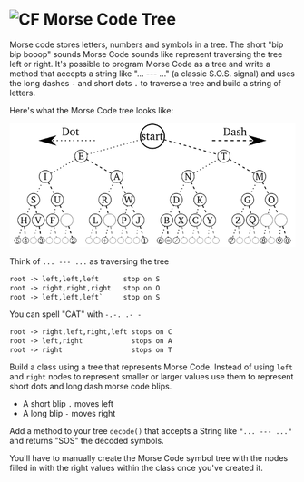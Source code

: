 # ![CF](http://i.imgur.com/7v5ASc8.png) Morse Code Tree

Morse code stores letters, numbers and symbols in a tree. The short "bip bip
booop" sounds Morse Code sounds like represent traversing the tree left or
right. It's possible to program Morse Code as a tree and write a method that
accepts a string like "... --- ..." (a classic S.O.S. signal) and uses the
long dashes `-` and short dots `.` to traverse a tree and build a string of
letters.

Here's what the Morse Code tree looks like:

![Morse Code Tree](imgs/morse-code-tree_40.png)

Think of `... --- ...` as traversing the tree

```
root -> left,left,left      stop on S
root -> right,right,right   stop on O
root -> left,left,left`     stop on S
```

You can spell "CAT" with `-.-. .- -`

```
root -> right,left,right,left stops on C
root -> left,right            stops on A
root -> right                 stops on T
```

Build a class using a tree that represents Morse Code. Instead of using `left`
and `right` nodes to represent smaller or larger values use them to represent
short dots and long dash morse code blips.

* A short blip `.` moves left
* A long blip `-` moves right

Add a method to your tree `decode()` that accepts a String like `"... --- ..."`
and returns "SOS" the decoded symbols.

You'll have to manually create the Morse Code symbol tree with the nodes filled
in with the right values within the class once you've created it.
